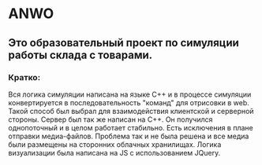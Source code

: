 # ANWO
## Это образовательный проект по симуляции работы склада с товарами.
### Кратко:
Вся логика симуляции написана на языке C++ и в процессе симуляции конвертируется в последовательность "команд" для отрисовки в web. Такой способ был выбрал для взаимодействия клиентской и серверной стороны.
Сервер был так же написан на C++. Он получился однопоточный и в целом работает стабильно. Есть исключения в плане отправки медиа-файлов. Проблема так и не была решена и все медиа были размещены на сторонних облачных хранилищах.
Логика визуализации была написана на JS с использованием JQuery. 
